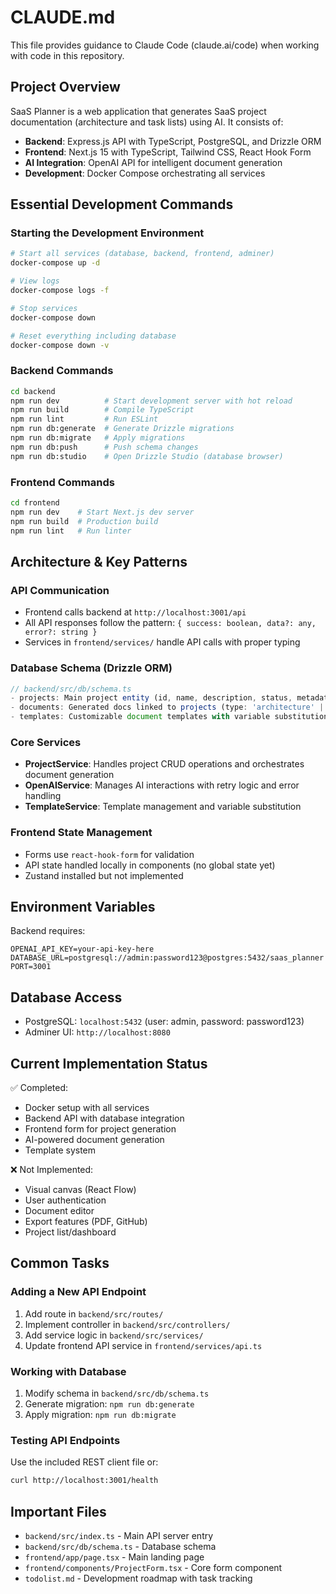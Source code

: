 # CLAUDE.md

This file provides guidance to Claude Code (claude.ai/code) when working with code in this repository.

## Project Overview

SaaS Planner is a web application that generates SaaS project documentation (architecture and task lists) using AI. It consists of:
- **Backend**: Express.js API with TypeScript, PostgreSQL, and Drizzle ORM
- **Frontend**: Next.js 15 with TypeScript, Tailwind CSS, React Hook Form
- **AI Integration**: OpenAI API for intelligent document generation
- **Development**: Docker Compose orchestrating all services

## Essential Development Commands

### Starting the Development Environment
```bash
# Start all services (database, backend, frontend, adminer)
docker-compose up -d

# View logs
docker-compose logs -f

# Stop services
docker-compose down

# Reset everything including database
docker-compose down -v
```

### Backend Commands
```bash
cd backend
npm run dev          # Start development server with hot reload
npm run build        # Compile TypeScript
npm run lint         # Run ESLint
npm run db:generate  # Generate Drizzle migrations
npm run db:migrate   # Apply migrations
npm run db:push      # Push schema changes
npm run db:studio    # Open Drizzle Studio (database browser)
```

### Frontend Commands
```bash
cd frontend
npm run dev    # Start Next.js dev server
npm run build  # Production build
npm run lint   # Run linter
```

## Architecture & Key Patterns

### API Communication
- Frontend calls backend at `http://localhost:3001/api`
- All API responses follow the pattern: `{ success: boolean, data?: any, error?: string }`
- Services in `frontend/services/` handle API calls with proper typing

### Database Schema (Drizzle ORM)
```typescript
// backend/src/db/schema.ts
- projects: Main project entity (id, name, description, status, metadata)
- documents: Generated docs linked to projects (type: 'architecture' | 'todolist')
- templates: Customizable document templates with variable substitution
```

### Core Services
- **ProjectService**: Handles project CRUD operations and orchestrates document generation
- **OpenAIService**: Manages AI interactions with retry logic and error handling
- **TemplateService**: Template management and variable substitution

### Frontend State Management
- Forms use `react-hook-form` for validation
- API state handled locally in components (no global state yet)
- Zustand installed but not implemented

## Environment Variables

Backend requires:
```
OPENAI_API_KEY=your-api-key-here
DATABASE_URL=postgresql://admin:password123@postgres:5432/saas_planner
PORT=3001
```

## Database Access
- PostgreSQL: `localhost:5432` (user: admin, password: password123)
- Adminer UI: `http://localhost:8080`

## Current Implementation Status

✅ Completed:
- Docker setup with all services
- Backend API with database integration
- Frontend form for project generation
- AI-powered document generation
- Template system

❌ Not Implemented:
- Visual canvas (React Flow)
- User authentication
- Document editor
- Export features (PDF, GitHub)
- Project list/dashboard

## Common Tasks

### Adding a New API Endpoint
1. Add route in `backend/src/routes/`
2. Implement controller in `backend/src/controllers/`
3. Add service logic in `backend/src/services/`
4. Update frontend API service in `frontend/services/api.ts`

### Working with Database
1. Modify schema in `backend/src/db/schema.ts`
2. Generate migration: `npm run db:generate`
3. Apply migration: `npm run db:migrate`

### Testing API Endpoints
Use the included REST client file or:
```bash
curl http://localhost:3001/health
```

## Important Files
- `backend/src/index.ts` - Main API server entry
- `backend/src/db/schema.ts` - Database schema
- `frontend/app/page.tsx` - Main landing page
- `frontend/components/ProjectForm.tsx` - Core form component
- `todolist.md` - Development roadmap with task tracking
